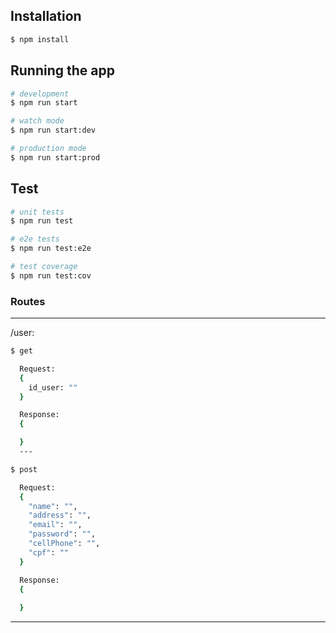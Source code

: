 ## Installation

```bash
$ npm install
```

## Running the app

```bash
# development
$ npm run start

# watch mode
$ npm run start:dev

# production mode
$ npm run start:prod
```

## Test

```bash
# unit tests
$ npm run test

# e2e tests
$ npm run test:e2e

# test coverage
$ npm run test:cov
```
### Routes

---
/user:
```bash
$ get

  Request: 
  {
    id_user: ""
  }

  Response: 
  {

  }
  ---

$ post

  Request:
  {
	"name": "",
	"address": "", 
	"email": "", 
	"password": "",
	"cellPhone": "",
	"cpf": ""
  }

  Response: 
  {
    
  }
```
---


